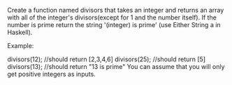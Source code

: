 Create a function named divisors that takes an integer and returns an array with all of the integer's divisors(except for 1 and the number itself). If the number is prime return the string '(integer) is prime' (use Either String a in Haskell).

Example:

divisors(12); //should return [2,3,4,6]
divisors(25); //should return [5]
divisors(13); //should return "13 is prime"
You can assume that you will only get positive integers as inputs.
